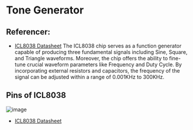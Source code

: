 # Tone Generator

## Referencer: 

* [ICL8038 Datasheet](https://www.nxp.com/docs/en/data-sheet/ICL8038.pdf)
The ICL8038 chip serves as a function generator capable of producing three fundamental signals including Sine, Square, and Triangle waveforms. Moreover, the chip offers the ability to fine-tune crucial waveform parameters like Frequency and Duty Cycle. By incorporating external resistors and capacitors, the frequency of the signal can be adjusted within a range of 0.001KHz to 300KHz.

## Pins of ICL8038
![image](https://user-images.githubusercontent.com/44589560/226873857-3319d316-a259-4de2-9c41-46588702495f.png)

* [ICL8038 Datasheet](https://www.nxp.com/docs/en/data-sheet/ICL8038.pdf)